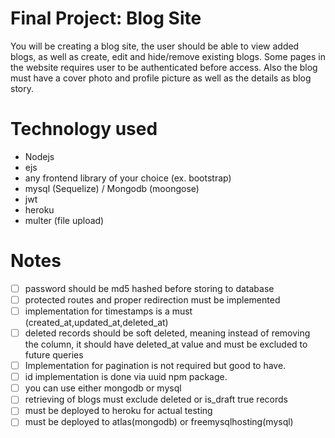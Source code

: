 # Final Project: Blog Site

You will be creating a blog site, the user should be able to view added blogs, as well as create, edit and hide/remove existing blogs. Some pages in the website requires user to be authenticated before access. Also the blog must have a cover photo and profile picture as well as the details as blog story.

# Technology used

- Nodejs
- ejs
- any frontend library of your choice (ex. bootstrap)
- mysql (Sequelize) / Mongodb (moongose)
- jwt
- heroku
- multer (file upload)

# Notes

- [ ] password should be md5 hashed before storing to database
- [ ] protected routes and proper redirection must be implemented
- [ ] implementation for timestamps is a must (created_at,updated_at,deleted_at)
- [ ] deleted records should be soft deleted, meaning instead of removing the column, it should have deleted_at value and must be excluded to future queries
- [ ] Implementation for pagination is not required but good to have.
- [ ] id implementation is done via uuid npm package.
- [ ] you can use either mongodb or mysql
- [ ] retrieving of blogs must exclude deleted or is_draft true records
- [ ] must be deployed to heroku for actual testing
- [ ] must be deployed to atlas(mongodb) or freemysqlhosting(mysql)